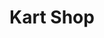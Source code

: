 ---
title: "Kart Shop"
address: "308, Upper Ballynahinch Rd, Lisburn, Co. Antrim BT27 6XG"
tel: "028 9263 8312"
county: "Antrim"
category: "Go Karting"
type: "Content"
lat: "54.474109"
lng: "-6.00309"
---